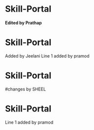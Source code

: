 # Skill-Portal

#### Edited by Prathap

# Skill-Portal

Added by Jeelani
Line 1 added by pramod
# Skill-Portal
#changes by SHEEL

# Skill-Portal 

Line 1 added by pramod
